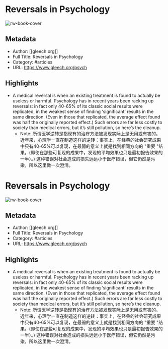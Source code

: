 # Reversals in Psychology

![rw-book-cover](https://readwise-assets.s3.amazonaws.com/static/images/article0.00998d930354.png)

## Metadata
- Author: [[gleech.org]]
- Full Title: Reversals in Psychology
- Category: #articles
- URL: https://www.gleech.org/psych

## Highlights
- A medical reversal is when an existing treatment is found to actually be useless or harmful. Psychology has in recent years been racking up reversals: in fact only 40-65% of its classic social results were replicated, in the weakest sense of finding ‘significant’ results in the same direction. (Even in those that replicated, the average effect found was half the originally reported effect.) Such errors are far less costly to society than medical errors, but it’s still pollution, so here’s the cleanup.
    - Note: 所谓医学逆转是指现有的治疗方法被发现实际上是无用或有害的。近年来，心理学一直在制造这样的逆转：事实上，在经典的社会研究成果中只有40-65%可以复现，在最弱的意义上就是找到相同方向的 "重要 "结果。(即使在那些可复现的成果中，发现的平均效果也只是最初报告效果的一半）。) 这种错误对社会造成的损失远远小于医疗错误，但它仍然是污染，所以这里做一次澄清。
# Reversals in Psychology

![rw-book-cover](https://readwise-assets.s3.amazonaws.com/static/images/article0.00998d930354.png)

## Metadata
- Author: [[gleech.org]]
- Full Title: Reversals in Psychology
- Category: #articles
- URL: https://www.gleech.org/psych

## Highlights
- A medical reversal is when an existing treatment is found to actually be useless or harmful. Psychology has in recent years been racking up reversals: in fact only 40-65% of its classic social results were replicated, in the weakest sense of finding ‘significant’ results in the same direction. (Even in those that replicated, the average effect found was half the originally reported effect.) Such errors are far less costly to society than medical errors, but it’s still pollution, so here’s the cleanup.
    - Note: 所谓医学逆转是指现有的治疗方法被发现实际上是无用或有害的。近年来，心理学一直在制造这样的逆转：事实上，在经典的社会研究成果中只有40-65%可以复现，在最弱的意义上就是找到相同方向的 "重要 "结果。(即使在那些可复现的成果中，发现的平均效果也只是最初报告效果的一半）。) 这种错误对社会造成的损失远远小于医疗错误，但它仍然是污染，所以这里做一次澄清。
